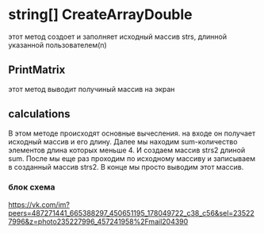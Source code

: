 # string[] CreateArrayDouble 
этот метод создоет и заполняет исходный массив strs, длинной указанной пользователем(n)
## PrintMatrix 
этот метод выводит получиный массив на экран 
## calculations
В этом методе происходят основные вычесления.
на входе он получает исходный массив и его длину.
Далее мы находим sum-количество элементов длина которых меньше 4. И создаем массив strs2 длиной sum.
После мы еще раз проходим по исходному массиву и записываем в созданный массив strs2. В конце мы просто выводим этот массив.
### блок схема
https://vk.com/im?peers=487271441_665388297_450651195_178049722_c38_c56&sel=235227996&z=photo235227996_457241958%2Fmail204390